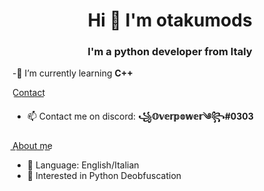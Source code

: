 <!-- https://github.com/otakumods/ -->

<h1 align="center">Hi 👋 I'm otakumods</h1>
<h3 align="center">I'm a python developer from Italy</h3>

-🌱 I’m currently learning **C++**
 
C͟o͟n͟t͟a͟c͟t͟
- 📫 Contact me on discord: **꧁𝕆𝕧𝕖𝕣𝕡𝕠𝕨𝕖𝕣༄꧂#0303**

A͟b͟o͟u͟t͟ ͟m͟e͟
- 🌱 Language: English/Italian
- 👀 Interested in Python Deobfuscation
